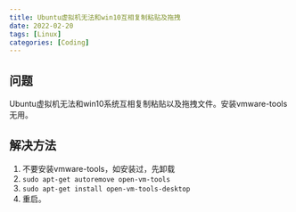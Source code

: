 ```yaml
---
title: Ubuntu虚拟机无法和win10互相复制粘贴及拖拽
date: 2022-02-20
tags: [Linux]
categories: [Coding]
---
```


## 问题
Ubuntu虚拟机无法和win10系统互相复制粘贴以及拖拽文件。安装vmware-tools无用。

## 解决方法
1. 不要安装vmware-tools，如安装过，先卸载
2. `sudo apt-get autoremove open-vm-tools`
3. `sudo apt-get install open-vm-tools-desktop`
4. 重启。